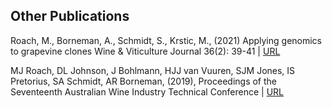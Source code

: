## Other Publications

Roach, M., Borneman, A., Schmidt, S., Krstic, M.,
(2021)
Applying genomics to grapevine clones
Wine & Viticulture Journal 36(2): 39-41 |
[URL](docs/s2218.pdf)

MJ Roach, DL Johnson, J Bohlmann, HJJ van Vuuren, SJM Jones, IS Pretorius, SA Schmidt, AR Borneman,
(2019),
Proceedings of the Seventeenth Australian Wine Industry Technical Conference |
[URL](docs/17AWITC.pdf)

